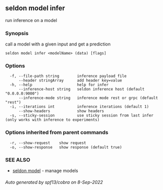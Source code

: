 ## seldon model infer

run inference on a model

### Synopsis

call a model with a given input and get a prediction

```
seldon model infer <modelName> (data) [flags]
```

### Options

```
  -f, --file-path string        inference payload file
      --header stringArray      add header key=value
  -h, --help                    help for infer
      --inference-host string   seldon inference host (default "0.0.0.0:9000")
      --inference-mode string   inference mode rest or grpc (default "rest")
  -i, --iterations int          inference iterations (default 1)
      --show-headers            show headers
  -s, --sticky-session          use sticky session from last infer (only works with inference to experiments)
```

### Options inherited from parent commands

```
  -r, --show-request    show request
  -o, --show-response   show response (default true)
```

### SEE ALSO

* [seldon model](seldon_model.md)	 - manage models

###### Auto generated by spf13/cobra on 8-Sep-2022
